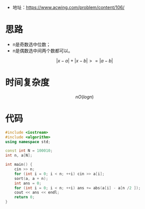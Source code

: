 * 地址：https://www.acwing.com/problem/content/106/

# 思路

* n是奇数选中位数；
* n是偶数选中间两个数都可以。

$$
|x-a|+|x-b| >= |a-b|
$$

# 时间复杂度

$$
nO(logn)
$$

# 代码

```c++
#include <iostream>
#include <algorithm>
using namespace std;

const int N = 100010;
int n, a[N];

int main() {
    cin >> n;
    for (int i = 0; i < n; ++i) cin >> a[i];
    sort(a, a + n);
    int ans = 0;
    for (int i = 0; i < n; ++i) ans += abs(a[i] - a[n /2 ]);
    cout << ans << endl;
    return 0;
}
```

